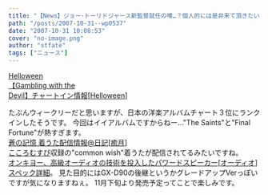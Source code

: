 ```yaml
---
title: "【News】ジョー･トーリドジャース新監督就任の噂…？個人的には是非来て頂きたい"
path: "/posts/2007-10-31--wp0537"
date: "2007-10-31 10:08:53"
cover: "no-image.png"
author: "stfate"
tags: ["ニュース"]
---
```


<style type="text/css">
<!--
p {white-space: pre-wrap};
-->
</style>

<a class="topics" href="http://www.helloween.org/band/news/single-news.html?tx_ttnews%5Btt_news%5D=62&cHash=00b78d74b2" target="_blank">Helloween 【Gambling with the Devil】チャートイン情報</a><span class="junre">[<a href="http://www.helloween.org/" target="_blank">Helloween</a>]</span>
<div class="news">たぶんウィークリーだと思いますが、日本の洋楽アルバムチャート３位にランクインしたそうです。
今回はイイアルバムですからねー…"The Saints"と"Final Fortune"が熱すぎます。</div>
<a class="topics" href="http://aonokioku.sakura.ne.jp/" target="_blank">蒼の記憶 着うた配信情報@日記</a><span class="junre">[<a href="http://aonokioku.sakura.ne.jp/" target="_blank">癒月</a>]</span>
<div class="news"><a href="http://www.animate.tv/kokoro-musubi/" target="_blank">こころむすび</a>収録の"common wish"着うたが配信されてるみたいですね。</div>
<a class="topics" href="http://plusd.itmedia.co.jp/lifestyle/articles/0710/30/news043.html" target="_blank">オンキヨー、高級オーディオの技術を投入したパワードスピーカー</a><span class="junre">[<a href="" target="_blank">オーディオ</a>]</span>
<div class="news"><a href="http://www2.jp.onkyo.com/what/news.nsf/view/GX-100HD?OpenDocument" target="_blank">スペック詳細</a>。
見た目的にはGX-D90の後継というかグレードアップVerっぽいですが気になりますねぇ。
11月下旬より発売予定ってことで楽しみです。</div>
